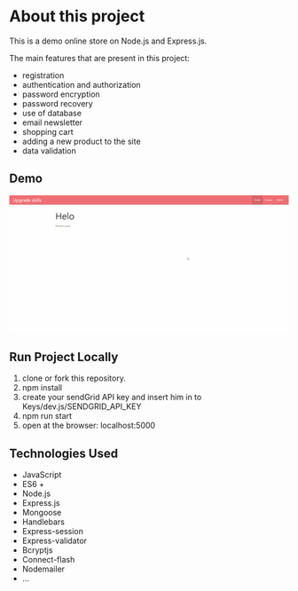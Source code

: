 # About this project

This is a demo online store on Node.js and Express.js.

The main features that are present in this project:

- registration
- authentication and authorization
- password encryption
- password recovery
- use of database
- email newsletter
- shopping cart
- adding a new product to the site
- data validation

## Demo

![Farmers Market Finder - Animated gif demo](Demo/demo.gif)

## Run Project Locally

1. clone or fork this repository.
2. npm install
3. create your sendGrid API key and insert him in to Keys/dev.js/SENDGRID_API_KEY
4. npm run start
5. open at the browser: localhost:5000

## Technologies Used

- JavaScript
- ES6 +
- Node.js
- Express.js
- Mongoose
- Handlebars
- Express-session
- Express-validator
- Bcryptjs
- Connect-flash
- Nodemailer
- ...
